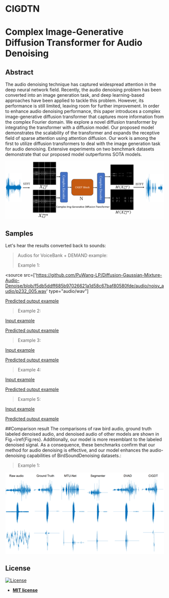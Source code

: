 # CIGDTN


# Complex Image-Generative Diffusion Transformer for Audio Denoising

## Abstract
 The audio denoising technique has captured widespread attention in the deep neural network field. Recently, the audio denoising problem has been converted into an image generation task, and deep learning-based approaches have been applied to tackle this problem. However, its performance is still limited, leaving room for further improvement. In order to enhance audio denoising performance, this paper introduces a complex image-generative diffusion transformer that captures more information from the complex Fourier domain. We explore a novel diffusion transformer by integrating the transformer with a diffusion model. Our proposed model demonstrates the scalability of the transformer and expands the receptive field of sparse attention using attention diffusion. Our work is among the first to utilize diffusion transformers to deal with the image generation task for audio denoising. Extensive experiments on two benchmark datasets demonstrate that our proposed model outperforms SOTA models.

<img src="Overall.png" alt="sound" title="sound" />


## Samples


Let's hear the results converted back to sounds:

> Audios for VoiceBank + DEMAND example:
>
> 
> Example 1:
>
<source src=['https://github.com/PuWang-LP/Diffusion-Gaussian-Mixture-Audio-Denoise/blob/f5db5ddff685b97026621a1d58c67baf80580fde/audio/noisy_audio/p232_005.wav' type="audio/wav"]

[Predicted output example ](https://github.com/PuWang-LP/Diffusion-Gaussian-Mixture-Audio-Denoise/assets/117755153/d67c6af3-4c43-469f-8130-8c07b2f52486)

> Example 2:


[Input example](https://github.com/PuWang-LP/Diffusion-Gaussian-Mixture-Audio-Denoise/assets/117755153/716e7cbb-c07f-4c27-93ba-ed10f93ff8fd)

[Predicted output example ](https://github.com/PuWang-LP/Diffusion-Gaussian-Mixture-Audio-Denoise/assets/117755153/636b8c44-5e79-47c0-8f01-81ee75249ca8)

> Example 3:

[Input example](https://github.com/PuWang-LP/Diffusion-Gaussian-Mixture-Audio-Denoise/assets/117755153/133dab48-39ac-4fb1-ba84-327d435966d8)

[Predicted output example ](https://github.com/PuWang-LP/Diffusion-Gaussian-Mixture-Audio-Denoise/assets/117755153/3803a889-6570-457b-809f-b1a76466932c)

> Example 4:

[Input example](https://github.com/PuWang-LP/Diffusion-Gaussian-Mixture-Audio-Denoise/assets/117755153/2b650eb8-40c3-4a3f-97fa-e282efd864c2)

[Predicted output example ](https://github.com/PuWang-LP/Diffusion-Gaussian-Mixture-Audio-Denoise/assets/117755153/00b36c98-f224-4439-91b9-1ef0cf1b9df6)

> Example 5:

[Input example](https://github.com/PuWang-LP/Diffusion-Gaussian-Mixture-Audio-Denoise/assets/117755153/ca134157-65a8-4184-ad41-b2876fa41f67)

[Predicted output example](https://github.com/PuWang-LP/Diffusion-Gaussian-Mixture-Audio-Denoise/assets/117755153/f88014de-d2a8-4869-bf5c-f1fd1015e36b)


##Comparison result
The comparisons of raw bird audio, ground truth labeled denoised audio, and denoised audio of other models are shown in Fig.~\ref{Fig:res}. Additionally, our model is more resemblant to the labeled denoised signal. As a consequence, these benchmarks confirm that our method for audio denoising is effective, and our model enhances the audio-denoising capabilities of BirdSoundDenoising datasets.:

> Example 1:

<img src="supply.png" alt="audio denoising" title="audio denoising samples"/>




## License

[![License](http://img.shields.io/:license-mit-blue.svg?style=flat-square)](http://badges.mit-license.org)

- **[MIT license](http://opensource.org/licenses/mit-license.php)**
